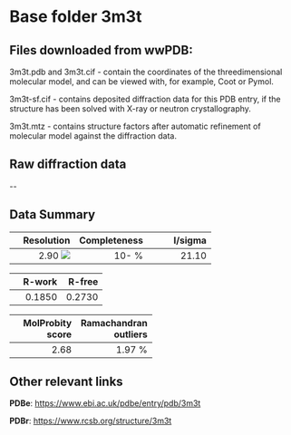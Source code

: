 # Base folder 3m3t

## Files downloaded from wwPDB:

3m3t.pdb and 3m3t.cif - contain the coordinates of the threedimensional molecular model, and can be viewed with, for example, Coot or Pymol.

3m3t-sf.cif - contains deposited diffraction data for this PDB entry, if the structure has been solved with X-ray or neutron crystallography.

3m3t.mtz - contains structure factors after automatic refinement of molecular model against the diffraction data.

## Raw diffraction data

--<br> 

## Data Summary
|   | Resolution | Completeness| I/sigma |
|---|-------------:|----------------:|--------------:|
|   |2.90 ![](https://github.com/thorn-lab/coronavirus_structural_task_force/blob/master/outreach/ang.svg)|  10- %|<img width=50/>21.10|

|   | **R-work**| **R-free**   
|---|-------------:|----------------:|           
||0.1850|0.2730|

|   |**MolProbity<br>score**| **Ramachandran<br>outliers** 
|---|-------------:|----------------:|
||2.68|1.97 %|

## Other relevant links 
**PDBe**:  https://www.ebi.ac.uk/pdbe/entry/pdb/3m3t
 
**PDBr**: https://www.rcsb.org/structure/3m3t 

